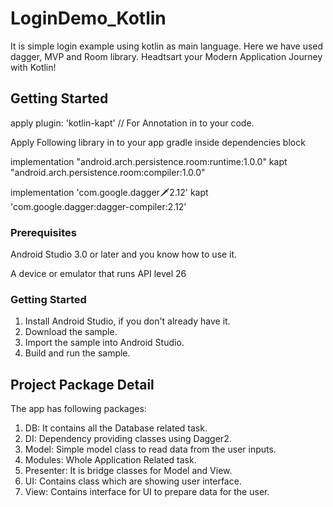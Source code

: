 # LoginDemo_Kotlin

It is simple login example using kotlin as main language. Here we have used dagger, MVP and Room library. 
Headtsart your Modern Application Journey with Kotlin!

## Getting Started

apply plugin: 'kotlin-kapt' // For Annotation in to your code.

Apply Following library in to your app gradle inside dependencies block

implementation "android.arch.persistence.room:runtime:1.0.0"
kapt "android.arch.persistence.room:compiler:1.0.0"

implementation 'com.google.dagger:dagger:2.12'
kapt 'com.google.dagger:dagger-compiler:2.12'

### Prerequisites

Android Studio 3.0 or later and you know how to use it.

A device or emulator that runs API level 26



### Getting Started

1. Install Android Studio, if you don't already have it.
2. Download the sample.
3. Import the sample into Android Studio.
4. Build and run the sample.

## Project Package Detail

The app has following packages:

1. DB: It contains all the Database related task.
2. DI: Dependency providing classes using Dagger2.
3. Model: Simple model class to read data from the user inputs.
4. Modules: Whole Application Related task.
5. Presenter: It is bridge classes for Model and View. 
6. UI: Contains class which are showing user interface.
7. View: Contains interface for UI to prepare data for the user.
